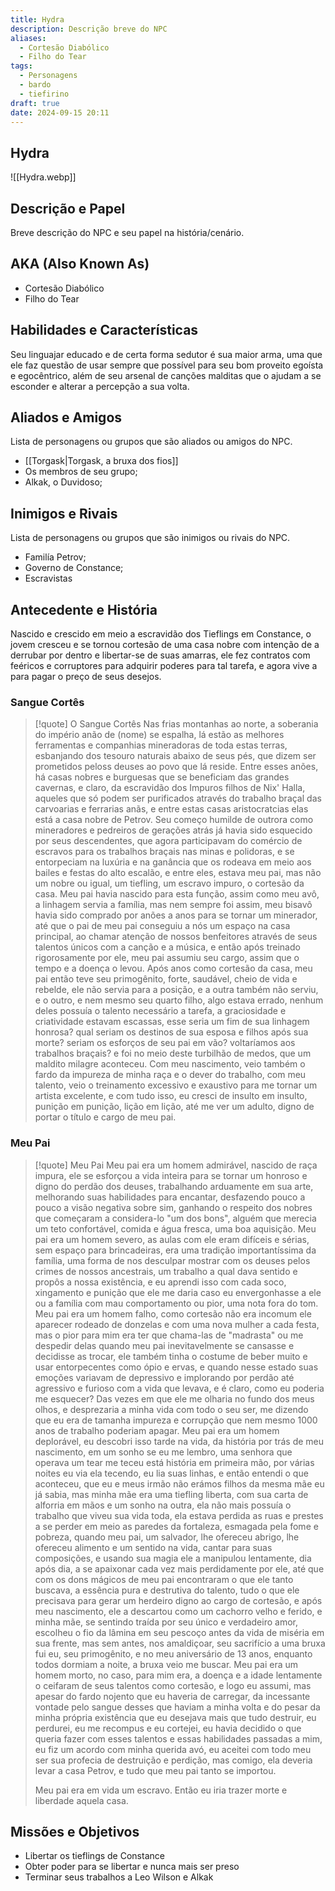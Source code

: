 ```yaml
---
title: Hydra
description: Descrição breve do NPC
aliases:
  - Cortesão Diabólico
  - Filho do Tear
tags:
  - Personagens
  - bardo
  - tiefirino
draft: true
date: 2024-09-15 20:11
---
```


## Hydra

![[Hydra.webp]]

## Descrição e Papel

Breve descrição do NPC e seu papel na história/cenário.

## AKA (Also Known As)

- Cortesão Diabólico
- Filho do Tear


## Habilidades e Características

Seu linguajar educado e de certa forma sedutor é sua maior arma, uma que ele faz questão de usar sempre que possível para seu bom proveito egoísta e egocêntrico, além de seu arsenal de canções malditas que o ajudam a se esconder e alterar a percepção a sua volta.


## Aliados e Amigos
Lista de personagens ou grupos que são aliados ou amigos do NPC.
- [[Torgask|Torgask, a bruxa dos fios]]
- Os membros de seu grupo; 
- Alkak, o Duvidoso;

## Inimigos e Rivais
Lista de personagens ou grupos que são inimigos ou rivais do NPC.
- Familía Petrov; 
- Governo de Constance; 
- Escravistas


## Antecedente e História

Nascido e crescido em meio a escravidão dos Tieflings em Constance, o jovem cresceu e se tornou cortesão de uma casa nobre com intenção de a derrubar por dentro e libertar-se de suas amarras, ele fez contratos com feéricos e corruptores para adquirir poderes para tal tarefa, e agora vive a para pagar o preço de seus desejos.

### Sangue Cortês
> [!quote] O Sangue Cortês
> Nas frias montanhas ao norte, a soberania do império anão de (nome) se espalha, lá estão as melhores ferramentas e companhias mineradoras de toda estas terras, esbanjando dos tesouro naturais abaixo de seus pés, que dizem ser prometidos peloss deuses ao povo que lá reside. 
> Entre esses anões, há casas nobres e burguesas que se beneficiam das grandes cavernas, e claro, da escravidão dos Impuros filhos de Nix' Halla, aqueles que só podem ser purificados através do trabalho braçal das carvoarias e ferrarias anãs, e entre estas casas aristocratcias elas está a casa nobre de Petrov.
> Seu começo humilde de outrora como mineradores e pedreiros de gerações atrás já havia sido esquecido por seus descendentes, que agora participavam do comércio de escravos para os trabalhos braçais nas minas e polidoras, e se entorpeciam na luxúria e na ganância que os rodeava em meio aos bailes e festas do alto escalão, e entre eles, estava meu pai, mas não um nobre ou igual, um tiefling, um escravo impuro, o cortesão da casa.
> Meu pai havia nascido para esta função, assim como meu avô, a linhagem servia a família, mas nem sempre foi assim, meu bisavô havia sido comprado por anões a anos para se tornar um minerador, até que o pai de meu pai conseguiu a nós um espaço na casa principal, ao chamar atenção de nossos benfeitores através de seus talentos únicos com a canção e a música, e então após treinado rigorosamente por ele, meu pai assumiu seu cargo, assim que o tempo e a doença o levou.
> Após anos como cortesão da casa, meu pai então teve seu primogênito, forte, saudável, cheio de vida e rebelde, ele não servia para a posição, e a outra também não serviu, e o outro, e nem mesmo seu quarto filho, algo estava errado, nenhum deles possuía o talento necessário a tarefa, a graciosidade e criatividade estavam escassas, esse seria um fim de sua linhagem honrosa? qual seriam os destinos de sua esposa e filhos após sua morte? seriam os esforços de seu pai em vão? voltaríamos aos trabalhos braçais? e foi no meio deste turbilhão de medos, que um maldito milagre aconteceu.
> Com meu nascimento, veio também o fardo da impureza de minha raça e o dever do trabalho, com meu talento, veio o treinamento excessivo e exaustivo para me tornar um artista excelente, e com tudo isso, eu cresci de insulto em insulto, punição em punição, lição em lição, até me ver um adulto, digno de portar o título e cargo de meu pai.

### Meu Pai
> [!quote] Meu Pai
> Meu pai era um homem admirável, nascido de raça impura, ele se esforçou a vida inteira para se tornar um honroso e digno do perdão dos deuses, trabalhando arduamente em sua arte, melhorando suas habilidades para encantar, desfazendo pouco a pouco a visão negativa sobre sim, ganhando o respeito dos nobres que começaram a considera-lo "um dos bons", alguém que merecia um teto confortável, comida e água fresca, uma boa aquisição.
> Meu pai era um homem severo, as aulas com ele eram difíceis e sérias, sem espaço para brincadeiras, era uma tradição importantíssima da família, uma forma de nos desculpar mostrar com os deuses pelos crimes de nossos ancestrais, um trabalho a qual dava sentido e propôs a nossa existência, e eu aprendi isso com cada soco, xingamento e punição que ele me daria caso eu envergonhasse a ele ou a família com mau comportamento ou pior, uma nota fora do tom.
> Meu pai era um homem falho, como cortesão não era incomum ele aparecer rodeado de donzelas e com uma nova mulher a cada festa, mas o pior para mim era ter que chama-las  de "madrasta" ou me despedir delas quando meu pai inevitavelmente se cansasse e decidisse as trocar, ele também tinha o costume de beber muito e usar entorpecentes como ópio e ervas, e quando nesse estado suas emoções variavam de depressivo e implorando por perdão até agressivo e furioso com a vida que levava, e é claro, como eu poderia me esquecer? Das vezes em que ele me olharia no fundo dos meus olhos, e desprezaria a minha vida com todo o seu ser, me dizendo que eu era de tamanha impureza e corrupção que nem mesmo 1000 anos de trabalho poderiam apagar. 
> Meu pai era um homem deplorável, eu descobri isso tarde na vida, da história por trás de meu nascimento, em um sonho se eu me lembro, uma senhora que operava um tear me teceu está história em primeira mão, por várias noites eu via ela tecendo, eu lia suas linhas, e então entendi o que aconteceu, que eu e meus irmão não erámos filhos da mesma mãe eu já sabia, mas minha mãe era uma tiefling liberta, com sua carta de alforria em mãos e um sonho na outra, ela não mais possuía o trabalho que viveu sua vida toda, ela estava perdida as ruas e prestes a se perder em meio as paredes da fortaleza, esmagada pela fome e pobreza, quando meu pai, um salvador, lhe ofereceu abrigo, lhe ofereceu alimento e um sentido na vida, cantar para suas composições, e usando sua magia ele a manipulou lentamente, dia após dia, a se apaixonar cada vez mais perdidamente por ele, até que com os dons mágicos de meu pai encontraram o que ele tanto buscava, a essência pura e destrutiva do talento, tudo o que ele precisava para gerar um herdeiro digno ao cargo de cortesão, e após meu nascimento, ele a descartou como um cachorro velho e ferido, e minha mãe, se sentindo traída por seu único e verdadeiro amor, escolheu o fio da lâmina em seu pescoço antes da vida de miséria em sua frente, mas sem antes, nos amaldiçoar, seu sacrifício a uma bruxa fui eu, seu primogênito, e no meu aniversário de 13 anos, enquanto todos dormiam a noite, a bruxa veio me buscar.
> Meu pai era um homem morto, no caso, para mim era, a doença e a idade lentamente o ceifaram de seus talentos como cortesão, e logo eu assumi, mas apesar do fardo nojento que eu haveria de carregar, da incessante vontade pelo sangue desses que haviam a minha volta e do pesar da minha própria existência que eu desejava mais que tudo destruir, eu perdurei, eu me recompus e eu cortejei, eu havia decidido o que queria fazer com esses talentos e essas habilidades passadas a mim, eu fiz um acordo com minha querida avó, eu aceitei com todo meu ser sua profecia de destruição e perdição, mas comigo, ela deveria levar a casa Petrov, e tudo que meu pai tanto se importou.
> 
> Meu pai era em vida um escravo.
> Então eu iria trazer morte e liberdade aquela casa.

## Missões e Objetivos

- Libertar os tieflings de Constance
- Obter poder para se libertar e nunca mais ser preso
- Terminar seus trabalhos a Leo Wilson e Alkak